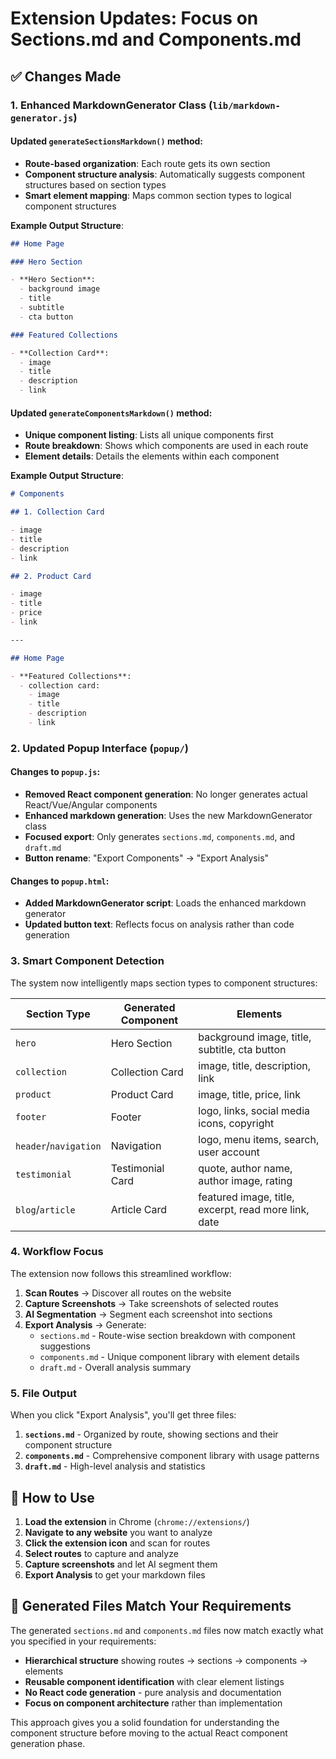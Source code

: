 # Extension Updates: Focus on Sections.md and Components.md

## ✅ Changes Made

### 1. **Enhanced MarkdownGenerator Class** (`lib/markdown-generator.js`)

#### Updated `generateSectionsMarkdown()` method:

- **Route-based organization**: Each route gets its own section
- **Component structure analysis**: Automatically suggests component structures based on section
  types
- **Smart element mapping**: Maps common section types to logical component structures

**Example Output Structure**:

```markdown
## Home Page

### Hero Section

- **Hero Section**:
  - background image
  - title
  - subtitle
  - cta button

### Featured Collections

- **Collection Card**:
  - image
  - title
  - description
  - link
```

#### Updated `generateComponentsMarkdown()` method:

- **Unique component listing**: Lists all unique components first
- **Route breakdown**: Shows which components are used in each route
- **Element details**: Details the elements within each component

**Example Output Structure**:

```markdown
# Components

## 1. Collection Card

- image
- title
- description
- link

## 2. Product Card

- image
- title
- price
- link

---

## Home Page

- **Featured Collections**:
  - collection card:
    - image
    - title
    - description
    - link
```

### 2. **Updated Popup Interface** (`popup/`)

#### Changes to `popup.js`:

- **Removed React component generation**: No longer generates actual React/Vue/Angular components
- **Enhanced markdown generation**: Uses the new MarkdownGenerator class
- **Focused export**: Only generates `sections.md`, `components.md`, and `draft.md`
- **Button rename**: "Export Components" → "Export Analysis"

#### Changes to `popup.html`:

- **Added MarkdownGenerator script**: Loads the enhanced markdown generator
- **Updated button text**: Reflects focus on analysis rather than code generation

### 3. **Smart Component Detection**

The system now intelligently maps section types to component structures:

| Section Type          | Generated Component | Elements                                             |
| --------------------- | ------------------- | ---------------------------------------------------- |
| `hero`                | Hero Section        | background image, title, subtitle, cta button        |
| `collection`          | Collection Card     | image, title, description, link                      |
| `product`             | Product Card        | image, title, price, link                            |
| `footer`              | Footer              | logo, links, social media icons, copyright           |
| `header`/`navigation` | Navigation          | logo, menu items, search, user account               |
| `testimonial`         | Testimonial Card    | quote, author name, author image, rating             |
| `blog`/`article`      | Article Card        | featured image, title, excerpt, read more link, date |

### 4. **Workflow Focus**

The extension now follows this streamlined workflow:

1. **Scan Routes** → Discover all routes on the website
2. **Capture Screenshots** → Take screenshots of selected routes
3. **AI Segmentation** → Segment each screenshot into sections
4. **Export Analysis** → Generate:
   - `sections.md` - Route-wise section breakdown with component suggestions
   - `components.md` - Unique component library with element details
   - `draft.md` - Overall analysis summary

### 5. **File Output**

When you click "Export Analysis", you'll get three files:

1. **`sections.md`** - Organized by route, showing sections and their component structure
2. **`components.md`** - Comprehensive component library with usage patterns
3. **`draft.md`** - High-level analysis and statistics

## 🚀 How to Use

1. **Load the extension** in Chrome (`chrome://extensions/`)
2. **Navigate to any website** you want to analyze
3. **Click the extension icon** and scan for routes
4. **Select routes** to capture and analyze
5. **Capture screenshots** and let AI segment them
6. **Export Analysis** to get your markdown files

## 📁 Generated Files Match Your Requirements

The generated `sections.md` and `components.md` files now match exactly what you specified in your
requirements:

- **Hierarchical structure** showing routes → sections → components → elements
- **Reusable component identification** with clear element listings
- **No React code generation** - pure analysis and documentation
- **Focus on component architecture** rather than implementation

This approach gives you a solid foundation for understanding the component structure before moving
to the actual React component generation phase.
